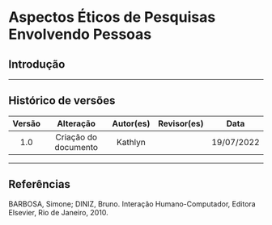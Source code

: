 # Aspectos Éticos de Pesquisas Envolvendo Pessoas

## Introdução


---

## Histórico de versões

| Versão |                Alteração               | Autor(es) |         Revisor(es)        |  Data |
|:------:|:--------------------------------------:|:-----------:|:----------------------:|:-----:|
|   1.0  |  Criação do documento                   |    Kathlyn    |  | 19/07/2022 |

---

## Referências

BARBOSA, Simone; DINIZ, Bruno. Interação Humano-Computador, Editora Elsevier, Rio de Janeiro, 2010.
